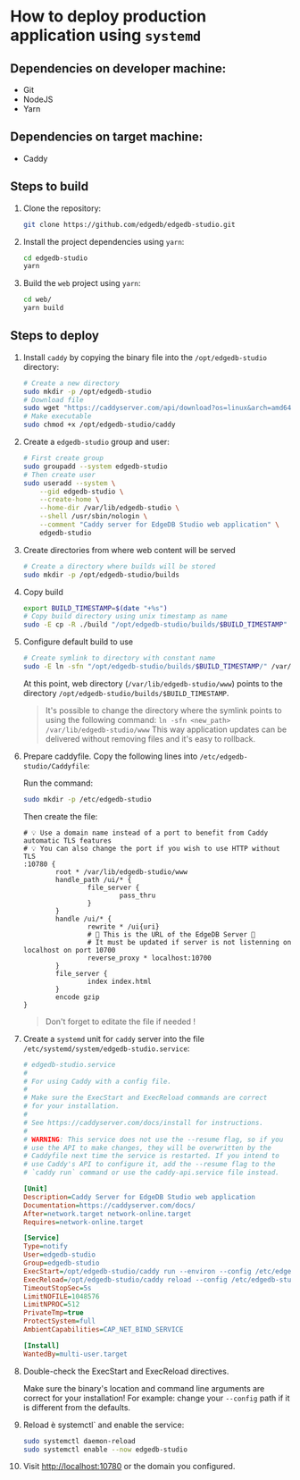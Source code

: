 # How to deploy production application using `systemd`

## Dependencies on developer machine:

- Git
- NodeJS
- Yarn

## Dependencies on target machine:

- Caddy

## Steps to build

1. Clone the repository:

    ```bash
    git clone https://github.com/edgedb/edgedb-studio.git
    ```

2. Install the project dependencies using `yarn`:

    ```bash
    cd edgedb-studio
    yarn
    ```

3. Build the `web` project using `yarn`:

    ```bash
    cd web/
    yarn build
    ```

## Steps to deploy

1. Install `caddy` by copying the binary file into the `/opt/edgedb-studio` directory:

    ```bash
    # Create a new directory
    sudo mkdir -p /opt/edgedb-studio
    # Download file
    sudo wget "https://caddyserver.com/api/download?os=linux&arch=amd64&idempotency=69254609724659" -O "/opt/edgedb-studio/caddy"
    # Make executable
    sudo chmod +x /opt/edgedb-studio/caddy
    ```

2. Create a `edgedb-studio` group and user:

    ```bash
    # First create group
    sudo groupadd --system edgedb-studio
    # Then create user
    sudo useradd --system \
        --gid edgedb-studio \
        --create-home \
        --home-dir /var/lib/edgedb-studio \
        --shell /usr/sbin/nologin \
        --comment "Caddy server for EdgeDB Studio web application" \
        edgedb-studio
    ```

3. Create directories from where web content will be served

    ```bash
    # Create a directory where builds will be stored
    sudo mkdir -p /opt/edgedb-studio/builds
    ```

4. Copy build

    ```bash
    export BUILD_TIMESTAMP=$(date "+%s")
    # Copy build directory using unix timestamp as name
    sudo -E cp -R ./build "/opt/edgedb-studio/builds/$BUILD_TIMESTAMP"
    ```

5. Configure default build to use

    ```bash
    # Create symlink to directory with constant name
    sudo -E ln -sfn "/opt/edgedb-studio/builds/$BUILD_TIMESTAMP/" /var/lib/edgedb-studio/www
    ```

    At this point, web directory (`/var/lib/edgedb-studio/www`) points to the directory `/opt/edgedb-studio/builds/$BUILD_TIMESTAMP`.
    
    >It's possible to change the directory where the symlink points to using the following command:
    > `ln -sfn <new_path> /var/lib/edgedb-studio/www`
    > This way application updates can be delivered without removing files and it's easy to rollback.

6. Prepare caddyfile. Copy the following lines into `/etc/edgedb-studio/Caddyfile`:

    Run the command:
        
    ```bash
    sudo mkdir -p /etc/edgedb-studio
    ```

    Then create the file:

    ```
    # 💡 Use a domain name instead of a port to benefit from Caddy automatic TLS features
    # 💡 You can also change the port if you wish to use HTTP without TLS
    :10780 {
            root * /var/lib/edgedb-studio/www
            handle_path /ui/* {
                    file_server {
                            pass_thru
                    }
            }
            handle /ui/* {
                    rewrite * /ui{uri}
                    # 📢 This is the URL of the EdgeDB Server 📢
                    # It must be updated if server is not listenning on localhost on port 10700
                    reverse_proxy * localhost:10700
            }
            file_server {
                    index index.html
            }
            encode gzip
    }
    ```

    > Don't forget to editate the file if needed !


7. Create a `systemd` unit for `caddy` server into the file `/etc/systemd/system/edgedb-studio.service`:

    ```ini
    # edgedb-studio.service
    #
    # For using Caddy with a config file.
    #
    # Make sure the ExecStart and ExecReload commands are correct
    # for your installation.
    #
    # See https://caddyserver.com/docs/install for instructions.
    #
    # WARNING: This service does not use the --resume flag, so if you
    # use the API to make changes, they will be overwritten by the
    # Caddyfile next time the service is restarted. If you intend to
    # use Caddy's API to configure it, add the --resume flag to the
    # `caddy run` command or use the caddy-api.service file instead.

    [Unit]
    Description=Caddy Server for EdgeDB Studio web application
    Documentation=https://caddyserver.com/docs/
    After=network.target network-online.target
    Requires=network-online.target

    [Service]
    Type=notify
    User=edgedb-studio
    Group=edgedb-studio
    ExecStart=/opt/edgedb-studio/caddy run --environ --config /etc/edgedb-studio/Caddyfile
    ExecReload=/opt/edgedb-studio/caddy reload --config /etc/edgedb-studio/Caddyfile
    TimeoutStopSec=5s
    LimitNOFILE=1048576
    LimitNPROC=512
    PrivateTmp=true
    ProtectSystem=full
    AmbientCapabilities=CAP_NET_BIND_SERVICE

    [Install]
    WantedBy=multi-user.target
    ```

8. Double-check the ExecStart and ExecReload directives.

    Make sure the binary's location and command line arguments are correct for your installation!
    For example: change your `--config` path if it is different from the defaults.

9.  Reload è systemctl` and enable the service:

    ```bash
    sudo systemctl daemon-reload
    sudo systemctl enable --now edgedb-studio
    ```

10. Visit <http://localhost:10780> or the domain you configured.
